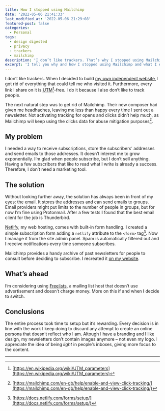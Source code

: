 ```yaml
---
title: How I stopped using Mailchimp
date: '2022-05-06 21:41:33'
last_modified_at: '2022-05-06 21:29:08'
featured-post: false
categories:
  - Personal
tags:
  - design digested
  - privacy
  - trackers
  - mailchimp
description: 'I don’t like trackers. That’s why I stopped using Mailchimp. I tell you why and how I stopped using Mailchimp and what I did instead.'
excerpt: 'I tell you why and how I stopped using Mailchimp and what I did instead.'
---
```

I don’t like trackers. When I decided to build [my own independent website](https://silviamaggidesign.com/design/brand-new-website/), I got rid of everything that could tell me who visited it. Furthermore, every link I share on it is <abbr title="Urchin Tracking Module">UTM</abbr>[^utm]-free. I do it because I also don’t like to track people. 

The next natural step was to get rid of Mailchimp. Their new composer had given me headhaches, leaving me less than happy every time I sent out a newsletter. Not activating tracking for opens and clicks didn’t help much, as Mailchimp will keep using the clicks data for abuse mitigation purposes[^mailchimp-trackers].

## My problem

I needed a way to receive subscriptions, store the subscribers’ addresses and send emails to those addresses. It doesn’t interest me to grow exponentially. I’m glad when people subscribe, but I don’t sell anything. Having a few subscribers that like to read what I write is already a success. Therefore, I don’t need a marketing tool.

## The solution

Without looking further away, the solution has always been in front of my eyes: the email. It stores the addresses and can send emails to groups. Email providers might put limits to the number of people in groups, but for now I’m fine using Protonmail. After a few tests I found that the best email client for the job is Thunderbird.

[Netlify](https://www.netlify.com/), my web hosting, comes with built-in form handling. I created a simple subscription form  adding a `netlify` attribute to the `<form>` tag[^netlify-forms].  Now I manage it from the site admin panel. Spam is automatically filtered out and I receive notifications every time someone subscribes. 

Mailchimp provides a handy archive of past newsletters for people to consult before deciding to subscribe. I recreated it [on my website](https://silviamaggidesign.com/newsletter/archive/). 

## What’s ahead

I’m considering using [Freelists](https://www.freelists.org/), a mailing list host that doesn’t use advertisement and doesn’t charge money. More on this if and when I decide to switch. 

## Conclusions

The entire process took time to setup but it’s rewarding. Every decision is in line with the work I keep doing to discard any attempt to create an online persona that doesn’t reflect who I am. Altough I have a branding and I like design, my newsletters don’t contain images anymore – not even my logo. I appreciate the idea of being _light_ in people’s inboxes, giving more focus to the content. 

---

[^utm]: [https://en.wikipedia.org/wiki/UTM_parameters](https://en.wikipedia.org/wiki/UTM_parameters)
[^mailchimp-trackers]: [https://mailchimp.com/en-gb/help/enable-and-view-click-tracking/](https://mailchimp.com/en-gb/help/enable-and-view-click-tracking/)
[^netlify-forms]: [https://docs.netlify.com/forms/setup/](https://docs.netlify.com/forms/setup/)